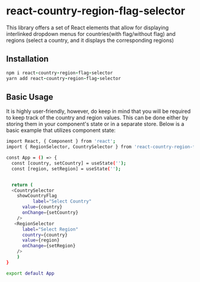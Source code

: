 # react-country-region-flag-selector

This library offers a set of React elements that allow for displaying interlinked dropdown menus for countries(with flag/without flag) and regions (select a country, and it displays the corresponding regions)

## Installation

```ruby
npm i react-country-region-flag-selector
yarn add react-country-region-flag-selector
```

## Basic Usage

It is highly user-friendly, however, do keep in mind that you will be required to keep track of the country and region values. This can be done either by storing them in your component's state or in a separate store. Below is a basic example that utilizes component state:

```bash
import React, { Component } from 'react';
import { RegionSelector, CountrySelector } from 'react-country-region-flag-selector';

const App = () => {
  const [country, setCountry] = useState('');
  const [region, setRegion] = useState('');


  return (
  <CountrySelector
    showCountryFlag
          label="Select Country"
      value={country}
      onChange={setCountry}
    />
   <RegionSelector
      label="Select Region"
      country={country}
      value={region}
      onChange={setRegion}
    />
    )
}

export default App
```
